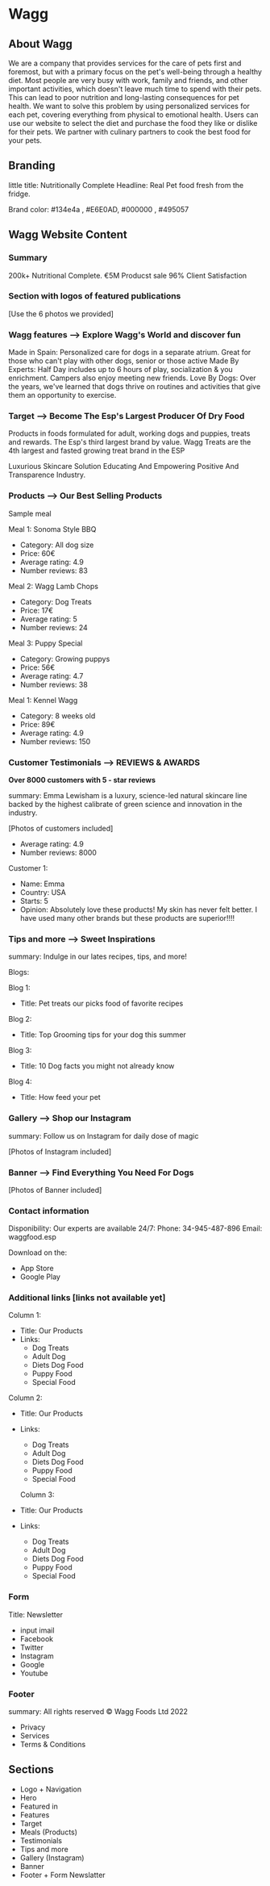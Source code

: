 # Wagg

## About Wagg

We are a company that provides services for the care of pets first and foremost, but with a primary focus on the pet's well-being through a healthy diet. Most people are very busy with work, family and friends, and other important activities, which doesn't leave much time to spend with their pets. This can lead to poor nutrition and long-lasting consequences for pet health. We want to solve this problem by using personalized services for each pet, covering everything from physical to emotional health. Users can use our website to select the diet and purchase the food they like or dislike for their pets. We partner with culinary partners to cook the best food for your pets.

## Branding

little title: Nutritionally Complete
Headline: Real Pet food fresh from the fridge.

Brand color: #134e4a , #E6E0AD, #000000 , #495057

## Wagg Website Content

### Summary

200k+ Nutritional Complete.
€5M Producst sale
96% Client Satisfaction

### Section with logos of featured publications

[Use the 6 photos we provided]

### Wagg features --> Explore Wagg's World and discover fun

Made in Spain: Personalized care for dogs in a separate atrium. Great for those who can't play with other dogs, senior or those active
Made By Experts: Half Day includes up to 6 hours of play, socialization & you enrichment. Campers also enjoy meeting new friends.
Love By Dogs: Over the years, we've learned that dogs thrive on routines and activities that give them an opportunity to exercise.

### Target --> Become The Esp's Largest Producer Of Dry Food

Products in foods formulated for adult, working dogs and puppies, treats and rewards. The Esp's third largest brand by value. Wagg Treats are the 4th largest and fasted growing treat brand in the ESP

Luxurious Skincare Solution
Educating And Empowering
Positive And Transparence Industry.

### Products --> Our Best Selling Products

Sample meal

Meal 1: Sonoma Style BBQ

- Category: All dog size
- Price: 60€
- Average rating: 4.9
- Number reviews: 83

Meal 2: Wagg Lamb Chops

- Category: Dog Treats
- Price: 17€
- Average rating: 5
- Number reviews: 24

Meal 3: Puppy Special

- Category: Growing puppys
- Price: 56€
- Average rating: 4.7
- Number reviews: 38

Meal 1: Kennel Wagg

- Category: 8 weeks old
- Price: 89€
- Average rating: 4.9
- Number reviews: 150

### Customer Testimonials --> REVIEWS & AWARDS

**Over 8000 customers with 5 - star reviews**

summary: Emma Lewisham is a luxury, science-led natural skincare line backed by the highest calibrate of green science and innovation in the industry.

[Photos of customers included]

- Average rating: 4.9
- Number reviews: 8000

Customer 1:

- Name: Emma
- Country: USA
- Starts: 5
- Opinion: Absolutely love these products! My skin has never felt better. I have used many other brands but these products are superior!!!!

### Tips and more --> Sweet Inspirations

summary: Indulge in our lates recipes, tips, and more!

Blogs:

Blog 1:

- Title: Pet treats our picks food of favorite recipes

Blog 2:

- Title: Top Grooming tips for your dog this summer

Blog 3:

- Title: 10 Dog facts you might not already know

Blog 4:

- Title: How feed your pet

### Gallery --> Shop our Instagram

summary: Follow us on Instagram for daily dose of magic

[Photos of Instagram included]

### Banner --> Find Everything You Need For Dogs

[Photos of Banner included]

### Contact information

Disponibility: Our experts are available 24/7:
Phone: 34-945-487-896
Email: waggfood.esp

Download on the:

- App Store
- Google Play

### Additional links [links not available yet]

Column 1:

- Title: Our Products
- Links:
  - Dog Treats
  - Adult Dog
  - Diets Dog Food
  - Puppy Food
  - Special Food

Column 2:

- Title: Our Products
- Links:

  - Dog Treats
  - Adult Dog
  - Diets Dog Food
  - Puppy Food
  - Special Food

  Column 3:

- Title: Our Products
- Links:
  - Dog Treats
  - Adult Dog
  - Diets Dog Food
  - Puppy Food
  - Special Food

### Form

Title: Newsletter

- input imail
- Facebook
- Twitter
- Instagram
- Google
- Youtube

### Footer

summary: All rights reserved &copy; Wagg Foods Ltd 2022

- Privacy
- Services
- Terms & Conditions

## Sections

- Logo + Navigation
- Hero
- Featured in
- Features
- Target
- Meals (Products)
- Testimonials
- Tips and more
- Gallery (Instagram)
- Banner
- Footer + Form Newslatter
